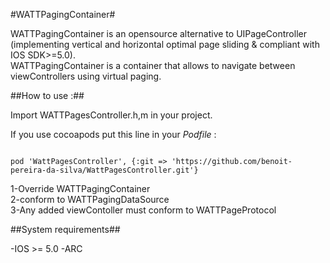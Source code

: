 #WATTPagingContainer#

WATTPagingContainer is an opensource alternative to UIPageController (implementing vertical and horizontal optimal page sliding & compliant with IOS SDK>=5.0).  
WATTPagingContainer is a container that allows to navigate between viewControllers using virtual paging.
 
 
##How to use :##

Import WATTPagesController.h,m in your project. 
 
If you use cocoapods put this line in your _Podfile_ :

<code>
pod 'WattPagesController', {:git => 'https://github.com/benoit-pereira-da-silva/WattPagesController.git'} 
</code>

 1-Override WATTPagingContainer  
 2-conform to WATTPagingDataSource  
 3-Any added viewContoller must conform to WATTPageProtocol  


##System requirements##

 -IOS >= 5.0 
 -ARC
 

